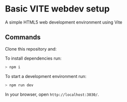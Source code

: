# Basic VITE webdev setup

A simple HTML5 web development environment using Vite

## Commands

Clone this repository and:

To install dependencies run:
``` bash
> npm i
```

To start a development environment run:
``` bash
> npm run dev
```
In your browser, open `http://localhost:3030/`.

